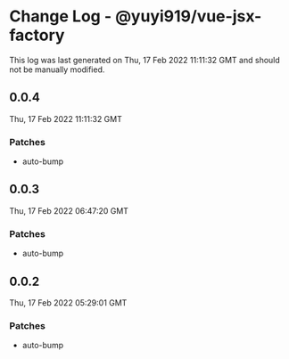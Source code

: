 # Change Log - @yuyi919/vue-jsx-factory

This log was last generated on Thu, 17 Feb 2022 11:11:32 GMT and should not be manually modified.

## 0.0.4

Thu, 17 Feb 2022 11:11:32 GMT

### Patches

- auto-bump

## 0.0.3

Thu, 17 Feb 2022 06:47:20 GMT

### Patches

- auto-bump

## 0.0.2

Thu, 17 Feb 2022 05:29:01 GMT

### Patches

- auto-bump
